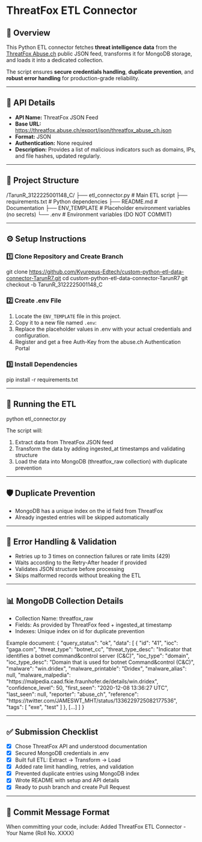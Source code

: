 # ThreatFox ETL Connector

## 📌 Overview

This Python ETL connector fetches **threat intelligence data** from the [ThreatFox Abuse.ch](https://threatfox.abuse.ch/) public JSON feed, transforms it for MongoDB storage, and loads it into a dedicated collection.

The script ensures **secure credentials handling**, **duplicate prevention**, and **robust error handling** for production-grade reliability.

---

## 🔗 API Details

- **API Name:** ThreatFox JSON Feed
- **Base URL:** https://threatfox.abuse.ch/export/json/threatfox_abuse_ch.json
- **Format:** JSON
- **Authentication:** None required
- **Description:** Provides a list of malicious indicators such as domains, IPs, and file hashes, updated regularly.

---

## 📂 Project Structure

/TarunR_3122225001148_C/
├── etl_connector.py # Main ETL script
├── requirements.txt # Python dependencies
├── README.md # Documentation
├── ENV_TEMPLATE # Placeholder environment variables (no secrets)
└── .env # Environment variables (DO NOT COMMIT)

---

## ⚙️ Setup Instructions

### 1️⃣ Clone Repository and Create Branch

git clone https://github.com/Kyureeus-Edtech/custom-python-etl-data-connector-TarunR7.git
cd custom-python-etl-data-connector-TarunR7
git checkout -b TarunR_3122225001148_C

### 2️⃣ Create .env File

1. Locate the `ENV_TEMPLATE` file in this project.
2. Copy it to a new file named `.env`:
3. Replace the placeholder values in .env with your actual credentials and configuration.
4. Register and get a free Auth-Key from the abuse.ch Authentication Portal

### 3️⃣ Install Dependencies

pip install -r requirements.txt

---

## 🚀 Running the ETL

python etl_connector.py

The script will:

1. Extract data from ThreatFox JSON feed
2. Transform the data by adding ingested_at timestamps and validating structure
3. Load the data into MongoDB (threatfox_raw collection) with duplicate prevention

---

## 🛡️ Duplicate Prevention

- MongoDB has a unique index on the id field from ThreatFox
- Already ingested entries will be skipped automatically

---

## 🧪 Error Handling & Validation

- Retries up to 3 times on connection failures or rate limits (429)
- Waits according to the Retry-After header if provided
- Validates JSON structure before processing
- Skips malformed records without breaking the ETL

---

## 📊 MongoDB Collection Details

- Collection Name: threatfox_raw
- Fields: As provided by ThreatFox feed + ingested_at timestamp
- Indexes: Unique index on id for duplicate prevention

Example document:
{
"query_status": "ok",
"data": [
{
"id": "41",
"ioc": "gaga.com",
"threat_type": "botnet_cc",
"threat_type_desc": "Indicator that identifies a botnet command&control server (C&C)",
"ioc_type": "domain",
"ioc_type_desc": "Domain that is used for botnet Command&control (C&C)",
"malware": "win.dridex",
"malware_printable": "Dridex",
"malware_alias": null,
"malware_malpedia": "https:\/\/malpedia.caad.fkie.fraunhofer.de\/details\/win.dridex",
"confidence_level": 50,
"first_seen": "2020-12-08 13:36:27 UTC",
"last_seen": null,
"reporter": "abuse_ch",
"reference": "https:\/\/twitter.com\/JAMESWT_MHT\/status\/1336229725082177536",
"tags": [
"exe",
"test"
]
},
[...]
]
}

---

## ✅ Submission Checklist

- [x] Chose ThreatFox API and understood documentation
- [x] Secured MongoDB credentials in .env
- [x] Built full ETL: Extract → Transform → Load
- [x] Added rate limit handling, retries, and validation
- [x] Prevented duplicate entries using MongoDB index
- [x] Wrote README with setup and API details
- [x] Ready to push branch and create Pull Request

---

## 📌 Commit Message Format

When committing your code, include:
Added ThreatFox ETL Connector - Your Name (Roll No. XXXX)
